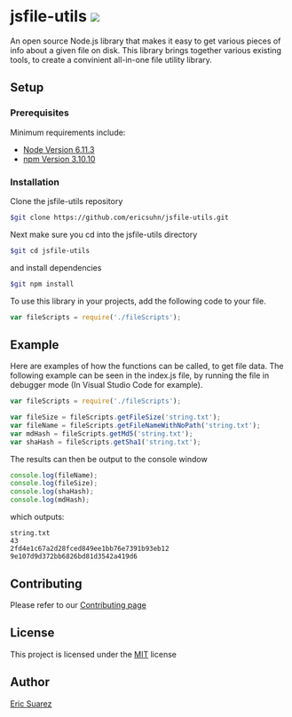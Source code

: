 # jsfile-utils <img src="https://travis-ci.org/ericsuhn/jsfile-utils.svg?branch=master">

An open source Node.js library that makes it easy to get various pieces of info about a given file on disk. This library brings together various existing tools, to create a convinient all-in-one file utility library.

## Setup

### Prerequisites
Minimum requirements include:

* [Node Version 6.11.3](https://nodejs.org/en/download/)
* [npm Version 3.10.10](https://www.npmjs.com/get-npm)

### Installation
Clone the jsfile-utils repository

```bash
$git clone https://github.com/ericsuhn/jsfile-utils.git
```

Next make sure you cd into the jsfile-utils directory

```bash
$git cd jsfile-utils
```

and install dependencies

```bash
$git npm install
```

To use this library in your projects, add the following code to your file.

```js
var fileScripts = require('./fileScripts');
```

## Example
Here are examples of how the functions can be called, to get file data. The following example can be seen in the index.js file, by running the file in debugger mode (In Visual Studio Code for example).

```js
var fileScripts = require('./fileScripts');

var fileSize = fileScripts.getFileSize('string.txt');
var fileName = fileScripts.getFileNameWithNoPath('string.txt');
var mdHash = fileScripts.getMd5('string.txt');
var shaHash = fileScripts.getSha1('string.txt');

```

The results can then be output to the console window

```js
console.log(fileName);
console.log(fileSize);
console.log(shaHash);
console.log(mdHash);
```

which outputs:

```
string.txt
43
2fd4e1c67a2d28fced849ee1bb76e7391b93eb12
9e107d9d372bb6826bd81d3542a419d6
```

## Contributing
Please refer to our [Contributing page](CONTRIBUTING.md)

## License

This project is licensed under the [MIT](docs/LICENSE.md) license

## Author
[Eric Suarez](https://esoscode.wordpress.com/)